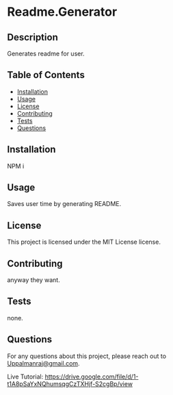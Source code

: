 # Readme.Generator

## Description
Generates readme for user.

## Table of Contents
- [Installation](#installation)
- [Usage](#usage)
- [License](#license)
- [Contributing](#contributing)
- [Tests](#tests)
- [Questions](#questions)

## Installation
NPM i

## Usage
Saves user time by generating README.

## License
This project is licensed under the MIT License license.

## Contributing
anyway they want.

## Tests
none.

## Questions
For any questions about this project, please reach out to Uppalmanraj@gmail.com.

Live Tutorial:
https://drive.google.com/file/d/1-t1A8pSaYxNQhumsqgCzTXHjf-S2cgBp/view
